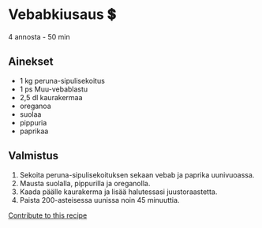 # Vebabkiusaus 💲
4 annosta - 50 min

## Ainekset
- 1 kg peruna-sipulisekoitus
- 1 ps Muu-vebablastu
- 2,5 dl kaurakermaa
- oreganoa
- suolaa
- pippuria
- paprikaa

## Valmistus
1. Sekoita peruna-sipulisekoituksen sekaan vebab ja paprika uunivuoassa.
2. Mausta suolalla, pippurilla ja oreganolla.
3. Kaada päälle kaurakerma ja lisää halutessasi juustoraastetta.
4. Paista 200-asteisessa uunissa noin 45 minuuttia.


[Contribute to this recipe](https://github.com/sjaks/cookbook/edit/master/recipe/recipe/vebabkiusaus.md)